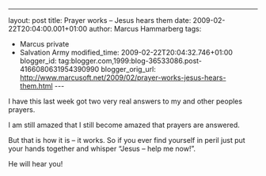 ---
layout: post
title: Prayer works – Jesus hears them
date: 2009-02-22T20:04:00.001+01:00
author: Marcus Hammarberg
tags:
  - Marcus private
  - Salvation Army
modified_time: 2009-02-22T20:04:32.746+01:00
blogger_id: tag:blogger.com,1999:blog-36533086.post-4166080631954390990
blogger_orig_url: http://www.marcusoft.net/2009/02/prayer-works-jesus-hears-them.html ---

I have this last week got two very real answers to my and other peoples
prayers.

I am still amazed that I still become amazed that prayers are answered.

But that is how it is – it works. So if you ever find yourself in peril
just put your hands together and whisper “Jesus – help me now!”.

He will hear you!

